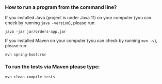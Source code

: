 ### **How to run a program from the command line?**

If you installed Java (project is under Java 11) on your computer (you can check by running `java -version`), please run:

`java -jar jar/orders-app.jar`

If you installed Maven on your computer (you can check by running `mvn -v`), please run:

`mvn spring-boot:run`

### **To run the tests via Maven please type:**

`mvn clean compile tests`